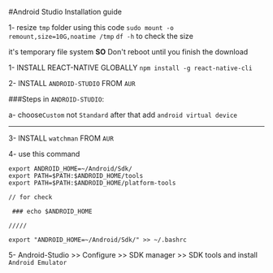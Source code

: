 #Android Studio Installation guide

1- resize `tmp` folder  using this code 
`sudo mount -o remount,size=10G,noatime /tmp`
`df -h` to check the size 

it's temporary file system **SO** Don't reboot until you finish the download 


1- INSTALL REACT-NATIVE GLOBALLY 
`npm install -g react-native-cli`

2- INSTALL `ANDROID-STUDIO` FROM `AUR`

###Steps in `ANDROID-STUDIO`:

a- choose`Custom` not `Standard` after that add `android virtual device`

---

3- INSTALL `watchman` FROM `AUR`

4- use this command 
```
export ANDROID_HOME=~/Android/Sdk/
export PATH=$PATH:$ANDROID_HOME/tools
export PATH=$PATH:$ANDROID_HOME/platform-tools

// for check 

 ### echo $ANDROID_HOME

/////

export "ANDROID_HOME=~/Android/Sdk/" >> ~/.bashrc

```


5- Android-Studio >> Configure >>  SDK manager >> SDK tools and install `Android Emulator` 

 